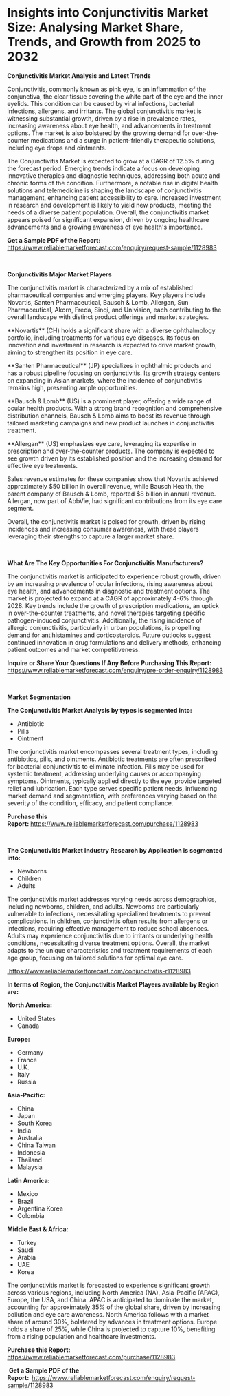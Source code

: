 <p><h1>Insights into Conjunctivitis Market Size: Analysing Market Share, Trends, and Growth from 2025 to 2032</h1></p><p><strong>Conjunctivitis Market Analysis and Latest Trends</strong></p>
<p><p>Conjunctivitis, commonly known as pink eye, is an inflammation of the conjunctiva, the clear tissue covering the white part of the eye and the inner eyelids. This condition can be caused by viral infections, bacterial infections, allergens, and irritants. The global conjunctivitis market is witnessing substantial growth, driven by a rise in prevalence rates, increasing awareness about eye health, and advancements in treatment options. The market is also bolstered by the growing demand for over-the-counter medications and a surge in patient-friendly therapeutic solutions, including eye drops and ointments.</p><p>The Conjunctivitis Market is expected to grow at a CAGR of 12.5% during the forecast period. Emerging trends indicate a focus on developing innovative therapies and diagnostic techniques, addressing both acute and chronic forms of the condition. Furthermore, a notable rise in digital health solutions and telemedicine is shaping the landscape of conjunctivitis management, enhancing patient accessibility to care. Increased investment in research and development is likely to yield new products, meeting the needs of a diverse patient population. Overall, the conjunctivitis market appears poised for significant expansion, driven by ongoing healthcare advancements and a growing awareness of eye health's importance.</p></p>
<p><strong>Get a Sample PDF of the Report:&nbsp;</strong> <a href="https://www.reliablemarketforecast.com/enquiry/request-sample/1128983?utm_campaign=3041&utm_medium=2&utm_source=Github&utm_content=ia&utm_term=19042025&utm_id=conjunctivitis">https://www.reliablemarketforecast.com/enquiry/request-sample/1128983</a></p>
<p>&nbsp;</p>
<p><strong>Conjunctivitis Major Market Players</strong></p>
<p><p>The conjunctivitis market is characterized by a mix of established pharmaceutical companies and emerging players. Key players include Novartis, Santen Pharmaceutical, Bausch & Lomb, Allergan, Sun Pharmaceutical, Akorn, Freda, Sinqi, and Univision, each contributing to the overall landscape with distinct product offerings and market strategies.</p><p>**Novartis** (CH) holds a significant share with a diverse ophthalmology portfolio, including treatments for various eye diseases. Its focus on innovation and investment in research is expected to drive market growth, aiming to strengthen its position in eye care.</p><p>**Santen Pharmaceutical** (JP) specializes in ophthalmic products and has a robust pipeline focusing on conjunctivitis. Its growth strategy centers on expanding in Asian markets, where the incidence of conjunctivitis remains high, presenting ample opportunities.</p><p>**Bausch & Lomb** (US) is a prominent player, offering a wide range of ocular health products. With a strong brand recognition and comprehensive distribution channels, Bausch & Lomb aims to boost its revenue through tailored marketing campaigns and new product launches in conjunctivitis treatment.</p><p>**Allergan** (US) emphasizes eye care, leveraging its expertise in prescription and over-the-counter products. The company is expected to see growth driven by its established position and the increasing demand for effective eye treatments.</p><p>Sales revenue estimates for these companies show that Novartis achieved approximately $50 billion in overall revenue, while Bausch Health, the parent company of Bausch & Lomb, reported $8 billion in annual revenue. Allergan, now part of AbbVie, had significant contributions from its eye care segment.</p><p>Overall, the conjunctivitis market is poised for growth, driven by rising incidences and increasing consumer awareness, with these players leveraging their strengths to capture a larger market share.</p></p>
<p>&nbsp;</p>
<p><strong>What Are The Key Opportunities For Conjunctivitis Manufacturers?</strong></p>
<p><p>The conjunctivitis market is anticipated to experience robust growth, driven by an increasing prevalence of ocular infections, rising awareness about eye health, and advancements in diagnostic and treatment options. The market is projected to expand at a CAGR of approximately 4-6% through 2028. Key trends include the growth of prescription medications, an uptick in over-the-counter treatments, and novel therapies targeting specific pathogen-induced conjunctivitis. Additionally, the rising incidence of allergic conjunctivitis, particularly in urban populations, is propelling demand for antihistamines and corticosteroids. Future outlooks suggest continued innovation in drug formulations and delivery methods, enhancing patient outcomes and market competitiveness.</p></p>
<p><strong>Inquire or Share Your Questions If Any Before Purchasing This Report:</strong> <a href="https://www.reliablemarketforecast.com/enquiry/pre-order-enquiry/1128983?utm_campaign=3041&utm_medium=2&utm_source=Github&utm_content=ia&utm_term=19042025&utm_id=conjunctivitis">https://www.reliablemarketforecast.com/enquiry/pre-order-enquiry/1128983</a></p>
<p>&nbsp;</p>
<p><strong>Market Segmentation</strong></p>
<p><strong>The Conjunctivitis Market Analysis by types is segmented into:</strong></p>
<p><ul><li>Antibiotic</li><li>Pills</li><li>Ointment</li></ul></p>
<p><p>The conjunctivitis market encompasses several treatment types, including antibiotics, pills, and ointments. Antibiotic treatments are often prescribed for bacterial conjunctivitis to eliminate infection. Pills may be used for systemic treatment, addressing underlying causes or accompanying symptoms. Ointments, typically applied directly to the eye, provide targeted relief and lubrication. Each type serves specific patient needs, influencing market demand and segmentation, with preferences varying based on the severity of the condition, efficacy, and patient compliance.</p></p>
<p><strong>Purchase this Report:&nbsp;</strong><a href="https://www.reliablemarketforecast.com/purchase/1128983?utm_campaign=3041&utm_medium=2&utm_source=Github&utm_content=ia&utm_term=19042025&utm_id=conjunctivitis">https://www.reliablemarketforecast.com/purchase/1128983</a></p>
<p>&nbsp;</p>
<p><strong>The Conjunctivitis Market Industry Research by Application is segmented into:</strong></p>
<p><ul><li>Newborns</li><li>Children</li><li>Adults</li></ul></p>
<p><p>The conjunctivitis market addresses varying needs across demographics, including newborns, children, and adults. Newborns are particularly vulnerable to infections, necessitating specialized treatments to prevent complications. In children, conjunctivitis often results from allergens or infections, requiring effective management to reduce school absences. Adults may experience conjunctivitis due to irritants or underlying health conditions, necessitating diverse treatment options. Overall, the market adapts to the unique characteristics and treatment requirements of each age group, focusing on tailored solutions for optimal eye care.</p></p>
<p><a href="https://www.reliablemarketforecast.com/conjunctivitis-r1128983?utm_campaign=3041&utm_medium=2&utm_source=Github&utm_content=ia&utm_term=19042025&utm_id=conjunctivitis">&nbsp;https://www.reliablemarketforecast.com/conjunctivitis-r1128983</a></p>
<p><strong>In terms of Region, the Conjunctivitis Market Players available by Region are:</strong></p>
<p>
    <p> <strong> North America: </strong>
        <ul>
            <li>United States</li>
            <li>Canada</li>
        </ul>
        </p> 
    <p> <strong> Europe: </strong>
        <ul>
            <li>Germany</li>
            <li>France</li>
            <li>U.K.</li>
            <li>Italy</li>
            <li>Russia</li>
        </ul>
        </p> 
    <p> <strong> Asia-Pacific: </strong>
        <ul>
            <li>China</li>
            <li>Japan</li>
            <li>South Korea</li>
            <li>India</li>
            <li>Australia</li>
            <li>China Taiwan</li>
            <li>Indonesia</li>
            <li>Thailand</li>
            <li>Malaysia</li>
        </ul>
        </p> 
    <p> <strong> Latin America: </strong>
        <ul>
            <li>Mexico</li>
            <li>Brazil</li>
            <li>Argentina Korea</li>
            <li>Colombia</li>
        </ul>
        </p> 
    <p> <strong> Middle East & Africa: </strong>
        <ul>
            <li>Turkey</li>
            <li>Saudi</li>
            <li>Arabia</li>
            <li>UAE</li>
            <li>Korea</li>
        </ul>
    </p>
    </p>
<p><p>The conjunctivitis market is forecasted to experience significant growth across various regions, including North America (NA), Asia-Pacific (APAC), Europe, the USA, and China. APAC is anticipated to dominate the market, accounting for approximately 35% of the global share, driven by increasing pollution and eye care awareness. North America follows with a market share of around 30%, bolstered by advances in treatment options. Europe holds a share of 25%, while China is projected to capture 10%, benefiting from a rising population and healthcare investments.</p></p>
<p><strong>Purchase this Report: </strong><a href="https://www.reliablemarketforecast.com/purchase/1128983?utm_campaign=3041&utm_medium=2&utm_source=Github&utm_content=ia&utm_term=19042025&utm_id=conjunctivitis">https://www.reliablemarketforecast.com/purchase/1128983</a></p>
<p>&nbsp;<strong>Get a Sample PDF of the Report:&nbsp;&nbsp;</strong><a href="https://www.reliablemarketforecast.com/enquiry/request-sample/1128983?utm_campaign=3041&utm_medium=2&utm_source=Github&utm_content=ia&utm_term=19042025&utm_id=conjunctivitis">https://www.reliablemarketforecast.com/enquiry/request-sample/1128983</a></p>
<p><strong></strong></p>
<p><p></p><p></p><p></p></p>